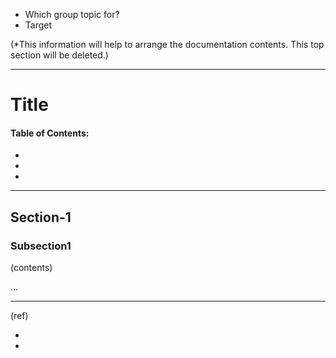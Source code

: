 
- Which group topic for?  
- Target

(*This information will help to arrange the documentation contents. This top section will be deleted.)

*******************************************


# Title

#### Table of Contents:

- 
- 
- 

***

## Section-1

### Subsection1

(contents)

...




***

(ref)

- 
- 
